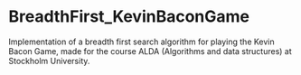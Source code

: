 # BreadthFirst_KevinBaconGame
Implementation of a breadth first search algorithm for playing the Kevin Bacon Game, made for the course ALDA (Algorithms and data structures) at Stockholm University.
